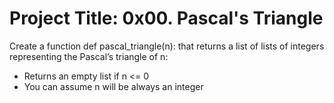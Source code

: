 # Project Title: 0x00. Pascal's Triangle
Create a function def pascal_triangle(n): that returns a list of lists of integers representing the Pascal’s triangle of n:

- Returns an empty list if n <= 0
- You can assume n will be always an integer
